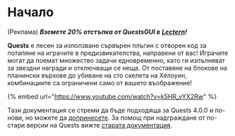 # Начало

(Реклама) _**Вземете 20% отстъпка от QuestsGUI в**_ [_**Lectern**_](https://lectern.browsit.org/resources/?sort=downloads&)_**!**_

**Quests** е лесен за използване сървърен плъгин с отворен код за потапяне на играчите в предизвикателства, направени от вас! Играчите могат да поемат множество задачи едновременно, като ги изпълняват за звездни награди и отключващи се неща. От поставяне на блокове на планински върхове до убиване на сто скелета на Хелоуин, комбинациите са ограничени само от вашето въображение!

{% embed url="https://www.youtube.com/watch?v=k5HR_vYX2Rw" %}

Тази документация се стреми да бъде подходяща за Quests 4.0.0 и по-нови, но можете да [допринесете](https://pikamug.gitbook.io/quests/expert/doc-contributions). За помощ при надграждане от по-стари версии на Quests вижте [старата документация](https://github.com/PikaMug/Quests/wiki/Ye-Ol'-Legacy-Documentation).
